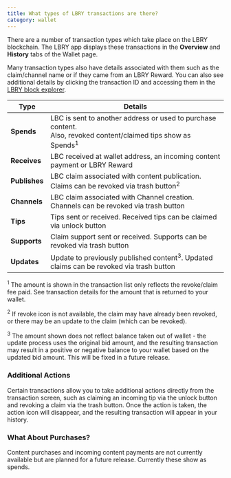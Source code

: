 ```yaml
---
title: What types of LBRY transactions are there?
category: wallet
---
```


There are a number of transaction types which take place on the LBRY blockchain. The LBRY app displays these transactions in the **Overview** and **History** tabs of the Wallet page.

Many transaction types also have details associated with them such as the claim/channel name or if they came from an LBRY Reward. You can also see additional details by clicking the transaction ID and accessing them in the [LBRY block explorer](https://explorer.lbry.io).

| Type | Details |
--- | --- 
| **Spends** | LBC is sent to another address or used to purchase content.<br/>Also, revoked content/claimed tips show as Spends<sup>1</sup>
| **Receives** | LBC received at wallet address, an incoming content payment or LBRY Reward
| **Publishes** | LBC claim associated with content publication.<br/>Claims can be revoked via trash button<sup>2</sup>
| **Channels** | LBC claim associated with Channel creation.<br/>Channels can be revoked via trash button
| **Tips** | Tips sent or received. Received tips can be claimed via unlock button
| **Supports** | Claim support sent or received. Supports can be revoked via trash button
| **Updates** | Update to previously published content<sup>3</sup>. Updated claims can be revoked via trash button

<sup>1</sup> The amount is shown in the transaction list only reflects the revoke/claim fee paid. See transaction details for the amount that is returned to your wallet. 

<sup>2</sup> If revoke icon is not available, the claim may have already been revoked, or there may be an update to the claim (which can be revoked).

<sup>3</sup> The amount shown does not reflect balance taken out of wallet - the update process uses the original bid amount, and the resulting transaction may result in a positive or negative balance to your wallet based on the updated bid amount. This will be fixed in a future release.

### Additional Actions

Certain transactions allow you to take additional actions directly from the transaction screen, such as claiming an incoming tip via the unlock button and revoking a claim via the trash button. Once the action is taken, the action icon will disappear, and the resulting transaction will appear in your history. 

### What About Purchases?

Content purchases and incoming content payments are not currently available but are planned for a future release. Currently these show as spends.
